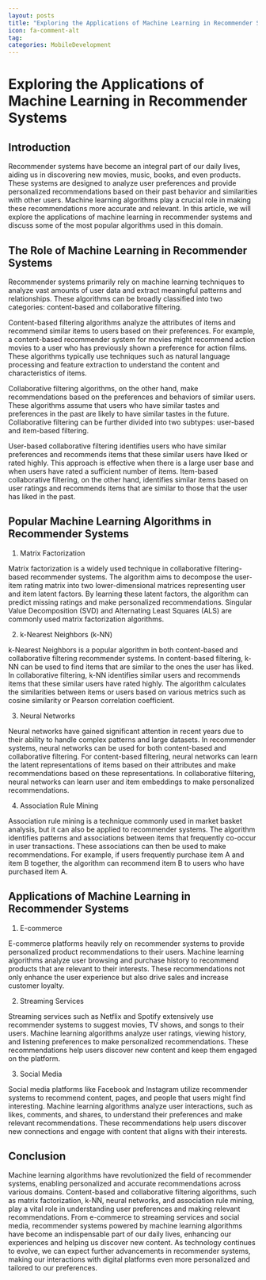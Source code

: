 ```yaml
---
layout: posts
title: "Exploring the Applications of Machine Learning in Recommender Systems"
icon: fa-comment-alt
tag:      
categories: MobileDevelopment
---
```



# Exploring the Applications of Machine Learning in Recommender Systems

## Introduction

Recommender systems have become an integral part of our daily lives, aiding us in discovering new movies, music, books, and even products. These systems are designed to analyze user preferences and provide personalized recommendations based on their past behavior and similarities with other users. Machine learning algorithms play a crucial role in making these recommendations more accurate and relevant. In this article, we will explore the applications of machine learning in recommender systems and discuss some of the most popular algorithms used in this domain.

## The Role of Machine Learning in Recommender Systems

Recommender systems primarily rely on machine learning techniques to analyze vast amounts of user data and extract meaningful patterns and relationships. These algorithms can be broadly classified into two categories: content-based and collaborative filtering.

Content-based filtering algorithms analyze the attributes of items and recommend similar items to users based on their preferences. For example, a content-based recommender system for movies might recommend action movies to a user who has previously shown a preference for action films. These algorithms typically use techniques such as natural language processing and feature extraction to understand the content and characteristics of items.

Collaborative filtering algorithms, on the other hand, make recommendations based on the preferences and behaviors of similar users. These algorithms assume that users who have similar tastes and preferences in the past are likely to have similar tastes in the future. Collaborative filtering can be further divided into two subtypes: user-based and item-based filtering.

User-based collaborative filtering identifies users who have similar preferences and recommends items that these similar users have liked or rated highly. This approach is effective when there is a large user base and when users have rated a sufficient number of items. Item-based collaborative filtering, on the other hand, identifies similar items based on user ratings and recommends items that are similar to those that the user has liked in the past.

## Popular Machine Learning Algorithms in Recommender Systems

1. Matrix Factorization

Matrix factorization is a widely used technique in collaborative filtering-based recommender systems. The algorithm aims to decompose the user-item rating matrix into two lower-dimensional matrices representing user and item latent factors. By learning these latent factors, the algorithm can predict missing ratings and make personalized recommendations. Singular Value Decomposition (SVD) and Alternating Least Squares (ALS) are commonly used matrix factorization algorithms.

2. k-Nearest Neighbors (k-NN)

k-Nearest Neighbors is a popular algorithm in both content-based and collaborative filtering recommender systems. In content-based filtering, k-NN can be used to find items that are similar to the ones the user has liked. In collaborative filtering, k-NN identifies similar users and recommends items that these similar users have rated highly. The algorithm calculates the similarities between items or users based on various metrics such as cosine similarity or Pearson correlation coefficient.

3. Neural Networks

Neural networks have gained significant attention in recent years due to their ability to handle complex patterns and large datasets. In recommender systems, neural networks can be used for both content-based and collaborative filtering. For content-based filtering, neural networks can learn the latent representations of items based on their attributes and make recommendations based on these representations. In collaborative filtering, neural networks can learn user and item embeddings to make personalized recommendations.

4. Association Rule Mining

Association rule mining is a technique commonly used in market basket analysis, but it can also be applied to recommender systems. The algorithm identifies patterns and associations between items that frequently co-occur in user transactions. These associations can then be used to make recommendations. For example, if users frequently purchase item A and item B together, the algorithm can recommend item B to users who have purchased item A.

## Applications of Machine Learning in Recommender Systems

1. E-commerce

E-commerce platforms heavily rely on recommender systems to provide personalized product recommendations to their users. Machine learning algorithms analyze user browsing and purchase history to recommend products that are relevant to their interests. These recommendations not only enhance the user experience but also drive sales and increase customer loyalty.

2. Streaming Services

Streaming services such as Netflix and Spotify extensively use recommender systems to suggest movies, TV shows, and songs to their users. Machine learning algorithms analyze user ratings, viewing history, and listening preferences to make personalized recommendations. These recommendations help users discover new content and keep them engaged on the platform.

3. Social Media

Social media platforms like Facebook and Instagram utilize recommender systems to recommend content, pages, and people that users might find interesting. Machine learning algorithms analyze user interactions, such as likes, comments, and shares, to understand their preferences and make relevant recommendations. These recommendations help users discover new connections and engage with content that aligns with their interests.

## Conclusion

Machine learning algorithms have revolutionized the field of recommender systems, enabling personalized and accurate recommendations across various domains. Content-based and collaborative filtering algorithms, such as matrix factorization, k-NN, neural networks, and association rule mining, play a vital role in understanding user preferences and making relevant recommendations. From e-commerce to streaming services and social media, recommender systems powered by machine learning algorithms have become an indispensable part of our daily lives, enhancing our experiences and helping us discover new content. As technology continues to evolve, we can expect further advancements in recommender systems, making our interactions with digital platforms even more personalized and tailored to our preferences.